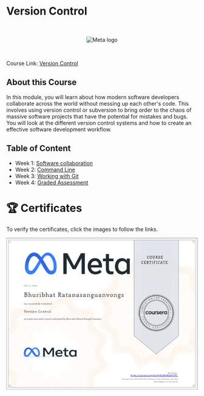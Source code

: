 # Version Control

<br>

<p align="center">
    <img src="https://cdn.worldvectorlogo.com/logos/meta-1.svg" title="Meta logo" 
    alt="Meta logo" height="200"/>
</p>

<br>

Course Link: [Version Control](https://www.coursera.org/learn/introduction-to-version-control?specialization=meta-front-end-developer)


## About this Course

In this module, you will learn about how modern software developers collaborate across the world without messing up each other's code. This involves using version control or subversion to bring order to the chaos of massive software projects that have the potential for mistakes and bugs. You will look at the different version control systems and how to create an effective software development workflow.


## Table of Content

- Week 1: [Software collaboration]()
- Week 2: [Command Line]()
- Week 3: [Working with Git]()
- Week 4: [Graded Assessment]()


# 🏆 Certificates 
To verify the certificates, click the images to follow the links.

<p align="middle">
  <a href=""><img src="./Images/Certificate.png" height="400"></a>